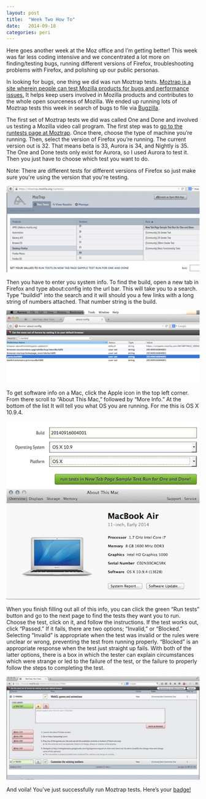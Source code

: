 ```yaml
---
layout: post
title:  "Week Two How To"
date:   2014-09-18
categories: peri
---
```


Here goes another week at the Moz office and I’m getting better! This week was far less coding intensive and we concentrated a lot more on finding/testing bugs, running different versions of Firefox, troubleshooting problems with Firefox, and polishing up our public personas.

In looking for bugs, one thing we did was run Moztrap tests. [Moztrap is a site wherein people can test Mozilla products for bugs and performance issues.](http://moztrap.wordpress.com/) It helps keep users involved in Mozilla products and contributes to the whole open sourceness of Mozilla. We ended up running lots of Moztrap tests this week in search of bugs to file via [Bugzilla](https://bugzilla.mozilla.org/).

The first set of Moztrap tests we did was called One and Done and involved us testing a Mozilla video call program. The first step was to [go to the runtests page at Moztrap](https://moztrap.mozilla.org/runtests/). Once there, choose the type of machine you’re running. Then, select the version of Firefox you’re running. The current version out is 32. That means beta is 33, Aurora is 34, and Nightly is 35. The One and Done tests only exist for Aurora, so I used Aurora to test it. Then you just have to choose which test you want to do.

Note: There are different tests for different versions of Firefox so just make sure you're using the version that you're testing.


<img src="participants/portland/peri/images/screen1.png"/>

Then you have to enter you system info. To find the build, open a new tab in Firefox and type about:config into the url bar. This will take you to a search. Type "buildid" into the search and it will should you a few links with a long string of numbers attached. That number string is the build.

<img src="participants/portland/peri/images/screen2.png"/>

To get software info on a Mac, click the Apple icon in the top left corner. From there scroll to “About This Mac,” followed by “More Info.” At the bottom of the list It will tell you what OS you are running. For me this is OS X 10.9.4. 

<img src="participants/portland/peri/images/screen3.png"/>

<img src="participants/portland/peri/images/screen4.png"/>

When you finish filling out all of this info, you can click the green “Run tests” button and go to the next page to find the tests they want you to run. Choose the test, click on it, and follow the instructions. If the test works out, click “Passed.” If it fails, there are two options; “Invalid,” or “Blocked.” Selecting “Invalid” is appropriate when the test was invalid or the rules were unclear or wrong, preventing the test from running properly. “Blocked” is an appropriate response when the test just straight up fails. With both of the latter options, there is a box in which the tester can explain circumstances which were strange or led to the failure of the test, or the failure to properly follow the steps to completing the test. 

<img src="participants/portland/peri/images/screen5.png"/>

And voila! You’ve just successfully run Moztrap tests. Here’s your [badge!](https://badges.mozilla.org/en-US/badges/claim/fjpvxm)


